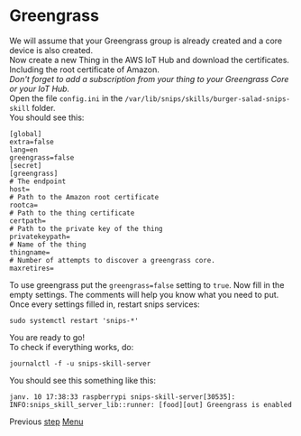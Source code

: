 # Greengrass
We will assume that your Greengrass group is already created and a core device is also created.  
Now create a new Thing in the AWS IoT Hub and download the certificates. Including the root certificate of Amazon.  
*Don't forget to add a subscription from your thing to your Greengrass Core or your IoT Hub.*  
Open the file `config.ini` in the `/var/lib/snips/skills/burger-salad-snips-skill` folder.  
You should see this:
```
[global]
extra=false
lang=en
greengrass=false
[secret]
[greengrass]
# The endpoint
host=
# Path to the Amazon root certificate
rootca=
# Path to the thing certificate
certpath=
# Path to the private key of the thing
privatekeypath=
# Name of the thing
thingname=
# Number of attempts to discover a greengrass core.
maxretires=
```
To use greengrass put the `greengrass=false` setting to `true`.
Now fill in the empty settings. The comments will help you know what you need to put.  
Once every settings filled in, restart snips services:
```
sudo systemctl restart 'snips-*'
```
You are ready to go!  
To check if everything works, do:
```
journalctl -f -u snips-skill-server
```
You should see this something like this:
```
janv. 10 17:38:33 raspberrypi snips-skill-server[30535]: INFO:snips_skill_server_lib::runner: [food][out] Greengrass is enabled
```
Previous [step](./SAM.md "Sam setup")
[Menu](../README.md "Menu")  
